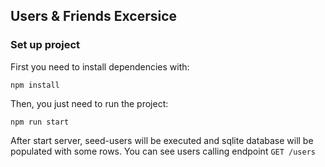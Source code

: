 ## Users & Friends Excersice

### Set up project

First you need to install dependencies with:

`npm install`

Then, you just need to run the project:

`npm run start`

After start server, seed-users will be executed and sqlite database will be populated with some rows.
You can see users calling endpoint  `GET /users`
